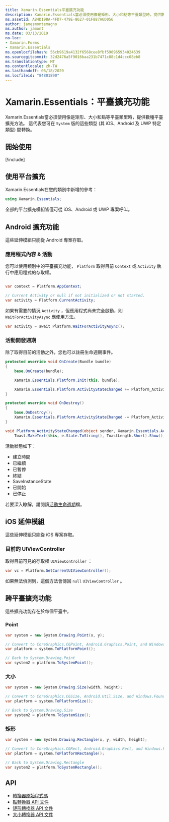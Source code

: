 ```yaml
---
title: Xamarin.Essentials平臺擴充功能
description: Xamarin.Essentials當必須使用像是矩形、大小和點等平臺類型時，提供數種平臺擴充方法。
ms.assetid: AB4D198A-4FD7-479E-8627-01F887A6D056
author: jamesmontemagno
ms.author: jamont
ms.date: 03/13/2019
no-loc:
- Xamarin.Forms
- Xamarin.Essentials
ms.openlocfilehash: 56cb9619a4132f6568cee8fbf590965934024639
ms.sourcegitcommit: 32d2476a5f9016baa231b7471c88c1d4ccc08eb8
ms.translationtype: MT
ms.contentlocale: zh-TW
ms.lasthandoff: 06/18/2020
ms.locfileid: "84801890"
---
```

# <a name="xamarinessentials-platform-extensions"></a>Xamarin.Essentials：平臺擴充功能

Xamarin.Essentials當必須使用像是矩形、大小和點等平臺類型時，提供數種平臺擴充方法。 這代表您可在 `System` 版的這些類型 (其 iOS、Android 及 UWP 特定類型) 間轉換。

## <a name="get-started"></a>開始使用

[!include[](~/essentials/includes/get-started.md)]

## <a name="using-platform-extensions"></a>使用平台擴充

Xamarin.Essentials在您的類別中新增的參考：

```csharp
using Xamarin.Essentials;
```

全部的平台擴充模組皆僅可從 iOS、Android 或 UWP 專案呼叫。

## <a name="android-extensions"></a>Android 擴充功能

這些延伸模組只能從 Android 專案存取。

### <a name="application-context--activity"></a>應用程式內容 & 活動

您可以使用類別中的平臺擴充功能， `Platform` 取得目前 `Context` 或 `Activity` 執行中應用程式的存取權。

```csharp

var context = Platform.AppContext;

// Current Activity or null if not initialized or not started.
var activity = Platform.CurrentActivity;
```

如果有需要的情況 `Activity` ，但應用程式尚未完全啟動，則 `WaitForActivityAsync` 應使用方法。

```csharp
var activity = await Platform.WaitForActivityAsync();
```

### <a name="activity-lifecycle"></a>活動開發週期

除了取得目前的活動之外，您也可以註冊生命週期事件。

```csharp
protected override void OnCreate(Bundle bundle)
{
    base.OnCreate(bundle);

    Xamarin.Essentials.Platform.Init(this, bundle);

    Xamarin.Essentials.Platform.ActivityStateChanged += Platform_ActivityStateChanged;
}

protected override void OnDestroy()
{
    base.OnDestroy();
    Xamarin.Essentials.Platform.ActivityStateChanged -= Platform_ActivityStateChanged;
}

void Platform_ActivityStateChanged(object sender, Xamarin.Essentials.ActivityStateChangedEventArgs e) =>
    Toast.MakeText(this, e.State.ToString(), ToastLength.Short).Show();
```

活動狀態如下：

* 建立時間
* 已繼續
* 已暫停
* 終結
* SaveInstanceState
* 已開始
* 已停止

若要深入瞭解，請閱讀[活動生命週期](https://docs.microsoft.com/xamarin/android/app-fundamentals/activity-lifecycle/)檔。

## <a name="ios-extensions"></a>iOS 延伸模組

這些延伸模組只能從 iOS 專案存取。

### <a name="current-uiviewcontroller"></a>目前的 UIViewController

取得目前可見的存取權 `UIViewController` ：

```csharp
var vc = Platform.GetCurrentUIViewController();
```

如果無法偵測到，這個方法會傳回 `null` `UIViewController` 。

## <a name="cross-platform-extensions"></a>跨平臺擴充功能

這些擴充功能存在於每個平臺中。

### <a name="point"></a>Point

```csharp
var system = new System.Drawing.Point(x, y);

// Convert to CoreGraphics.CGPoint, Android.Graphics.Point, and Windows.Foundation.Point
var platform = system.ToPlatformPoint();

// Back to System.Drawing.Point
var system2 = platform.ToSystemPoint();
```

### <a name="size"></a>大小

```csharp
var system = new System.Drawing.Size(width, height);

// Convert to CoreGraphics.CGSize, Android.Util.Size, and Windows.Foundation.Size
var platform = system.ToPlatformSize();

// Back to System.Drawing.Size
var system2 = platform.ToSystemSize();
```

### <a name="rectangle"></a>矩形

```csharp
var system = new System.Drawing.Rectangle(x, y, width, height);

// Convert to CoreGraphics.CGRect, Android.Graphics.Rect, and Windows.Foundation.Rect
var platform = system.ToPlatformRectangle();

// Back to System.Drawing.Rectangle
var system2 = platform.ToSystemRectangle();
```

## <a name="api"></a>API

- [轉換器原始程式碼](https://github.com/xamarin/Essentials/tree/main/Xamarin.Essentials/Types/PlatformExtensions)
- [點轉換器 API 文件](xref:Xamarin.Essentials.PointExtensions)
- [矩形轉換器 API 文件](xref:Xamarin.Essentials.RectangleExtensions)
- [大小轉換器 API 文件](xref:Xamarin.Essentials.SizeExtensions)
